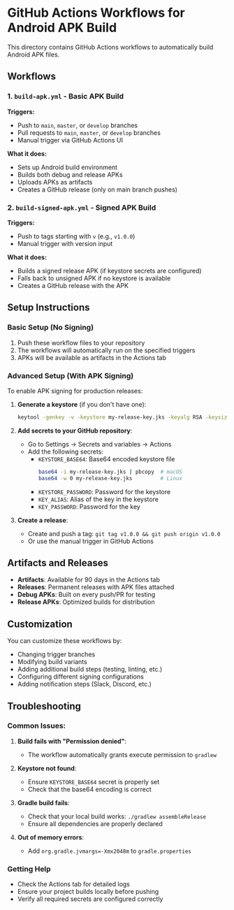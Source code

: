 # GitHub Actions Workflows for Android APK Build

This directory contains GitHub Actions workflows to automatically build Android APK files.

## Workflows

### 1. `build-apk.yml` - Basic APK Build

**Triggers:**
- Push to `main`, `master`, or `develop` branches
- Pull requests to `main`, `master`, or `develop` branches
- Manual trigger via GitHub Actions UI

**What it does:**
- Sets up Android build environment
- Builds both debug and release APKs
- Uploads APKs as artifacts
- Creates a GitHub release (only on main branch pushes)

### 2. `build-signed-apk.yml` - Signed APK Build

**Triggers:**
- Push to tags starting with `v` (e.g., `v1.0.0`)
- Manual trigger with version input

**What it does:**
- Builds a signed release APK (if keystore secrets are configured)
- Falls back to unsigned APK if no keystore is available
- Creates a GitHub release with the APK

## Setup Instructions

### Basic Setup (No Signing)

1. Push these workflow files to your repository
2. The workflows will automatically run on the specified triggers
3. APKs will be available as artifacts in the Actions tab

### Advanced Setup (With APK Signing)

To enable APK signing for production releases:

1. **Generate a keystore** (if you don't have one):
   ```bash
   keytool -genkey -v -keystore my-release-key.jks -keyalg RSA -keysize 2048 -validity 10000 -alias my-key-alias
   ```

2. **Add secrets to your GitHub repository**:
   - Go to Settings → Secrets and variables → Actions
   - Add the following secrets:
     - `KEYSTORE_BASE64`: Base64 encoded keystore file
       ```bash
       base64 -i my-release-key.jks | pbcopy  # macOS
       base64 -w 0 my-release-key.jks         # Linux
       ```
     - `KEYSTORE_PASSWORD`: Password for the keystore
     - `KEY_ALIAS`: Alias of the key in the keystore
     - `KEY_PASSWORD`: Password for the key

3. **Create a release**:
   - Create and push a tag: `git tag v1.0.0 && git push origin v1.0.0`
   - Or use the manual trigger in GitHub Actions

## Artifacts and Releases

- **Artifacts**: Available for 90 days in the Actions tab
- **Releases**: Permanent releases with APK files attached
- **Debug APKs**: Built on every push/PR for testing
- **Release APKs**: Optimized builds for distribution

## Customization

You can customize these workflows by:

- Changing trigger branches
- Modifying build variants
- Adding additional build steps (testing, linting, etc.)
- Configuring different signing configurations
- Adding notification steps (Slack, Discord, etc.)

## Troubleshooting

### Common Issues:

1. **Build fails with "Permission denied"**:
   - The workflow automatically grants execute permission to `gradlew`

2. **Keystore not found**:
   - Ensure `KEYSTORE_BASE64` secret is properly set
   - Check that the base64 encoding is correct

3. **Gradle build fails**:
   - Check that your local build works: `./gradlew assembleRelease`
   - Ensure all dependencies are properly declared

4. **Out of memory errors**:
   - Add `org.gradle.jvmargs=-Xmx2048m` to `gradle.properties`

### Getting Help

- Check the Actions tab for detailed logs
- Ensure your project builds locally before pushing
- Verify all required secrets are configured correctly